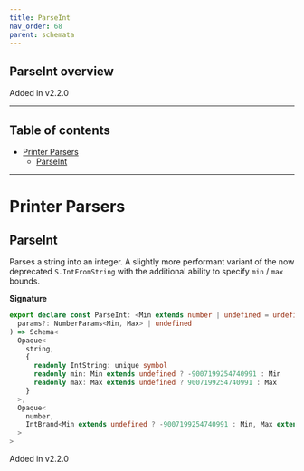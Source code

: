 ```yaml
---
title: ParseInt
nav_order: 68
parent: schemata
---
```


## ParseInt overview

Added in v2.2.0

---

<h2 class="text-delta">Table of contents</h2>

- [Printer Parsers](#printer-parsers)
  - [ParseInt](#parseint)

---

# Printer Parsers

## ParseInt

Parses a string into an integer. A slightly more performant variant of the now
deprecated `S.IntFromString` with the additional ability to specify `min` / `max` bounds.

**Signature**

```ts
export declare const ParseInt: <Min extends number | undefined = undefined, Max extends number | undefined = undefined>(
  params?: NumberParams<Min, Max> | undefined
) => Schema<
  Opaque<
    string,
    {
      readonly IntString: unique symbol
      readonly min: Min extends undefined ? -9007199254740991 : Min
      readonly max: Max extends undefined ? 9007199254740991 : Max
    }
  >,
  Opaque<
    number,
    IntBrand<Min extends undefined ? -9007199254740991 : Min, Max extends undefined ? 9007199254740991 : Max>
  >
>
```

Added in v2.2.0
